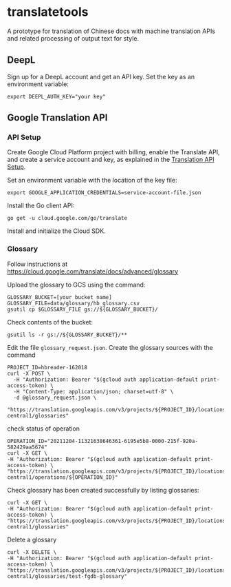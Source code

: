 # translatetools
A prototype for translation of Chinese docs with machine translation APIs and
related processing of output text for style.

## DeepL

Sign up for a DeepL account and get an API key. Set the key as an environment
variable:

```shell
export DEEPL_AUTH_KEY="your key"
```

## Google Translation API

### API Setup
Create Google Cloud Platform project with billing, enable the Translate API, and
create a service account and key, as explained in the
[Translation API Setup](https://cloud.google.com/translate/docs/setup).

Set an environment variable with the location of the key file:

```shell
export GOOGLE_APPLICATION_CREDENTIALS=service-account-file.json
```

Install the Go client API:
```shell
go get -u cloud.google.com/go/translate
```

Install and initialize the Cloud SDK.

### Glossary

Follow instructions at
https://cloud.google.com/translate/docs/advanced/glossary

Upload the glossary to GCS using the command:

```shell
GLOSSARY_BUCKET=[your bucket name]
GLOSSARY_FILE=data/glossary/hb_glossary.csv
gsutil cp $GLOSSARY_FILE gs://${GLOSSARY_BUCKET}/
```

Check contents of the bucket:

```shell
gsutil ls -r gs://${GLOSSARY_BUCKET}/**
```

Edit the file `glossary_request.json`. Create the glossary sources with the
command

```shell
PROJECT_ID=hbreader-162018
curl -X POST \
  -H "Authorization: Bearer "$(gcloud auth application-default print-access-token) \
  -H "Content-Type: application/json; charset=utf-8" \
  -d @glossary_request.json \
  "https://translation.googleapis.com/v3/projects/${PROJECT_ID}/locations/us-central1/glossaries"
```

check status of operation

```shell
OPERATION_ID="20211204-11321638646361-6195e5b8-0000-215f-920a-582429aa5674"
curl -X GET \
-H "Authorization: Bearer "$(gcloud auth application-default print-access-token) \
"https://translation.googleapis.com/v3/projects/${PROJECT_ID}/locations/us-central1/operations/${OPERATION_ID}"
```

Check glossary has been created successfully by listing glossaries:

```shell
curl -X GET \
-H "Authorization: Bearer "$(gcloud auth application-default print-access-token) \
"https://translation.googleapis.com/v3/projects/${PROJECT_ID}/locations/us-central1/glossaries"
```

Delete a glossary

```shell
curl -X DELETE \
-H "Authorization: Bearer "$(gcloud auth application-default print-access-token) \
"https://translation.googleapis.com/v3/projects/${PROJECT_ID}/locations/us-central1/glossaries/test-fgdb-glossary"
```

